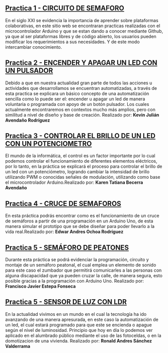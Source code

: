 ## [Practica 1 - CIRCUITO DE SEMAFORO](Practica1.html)
En el siglo XXI se evidencia la importancia de aprender sobre plataformas colaborativas, en este sitio web se encontraran practicas realizadas con el microcontrolador Arduino y que se estan dando a conocer mediante Github, ya que al ser plataformas libres y de código abierto, los usuarios pueden modificar los requerimientos a sus necesidades. Y de este modo intercambiar conocimiento.


## [Practica 2 - ENCENDER Y APAGAR UN LED CON UN PULSADOR](Practica2.html)
Debido a que en nuestra actualidad gran parte de todos las acciones u actividades que desarrollamos se encuentran automatizadas, a través de esta practica se explicara un básico concepto de una automatización sencilla como lo puede ser el: encender u apagar un led de manera voluntaria o programada con apoyo de un botón pulsador. Los cuales actualmente encontraremos en contextos mucho más amplios, pero con similitud a nivel de diseño y base de creación. Realizado por: **Kevin Julián Avendaño Rodríguez**

## [Practica 3 - CONTROLAR EL BRILLO DE UN LED CON UN POTENCIOMETRO](Practica3.html)
El mundo de la informática, el control es un factor importante por lo cual podemos controlar el funcionamiento de diferentes elementos eléctricos, por lo tanto, en la práctica se explicará el proceso para controlar el brillo de un led con un potenciómetro, logrando cambiar la intensidad de brillo utilizando PWM o conocidas señales de modulación, utilizando como base el microcontrolador Arduino.Realizado por: **Karen Tatiana Becerra Avendaño**

## [Practica 4 - CRUCE DE SEMAFOROS](Practica4.html)
En esta práctica podrás encontrar como es el funcionamiento de un cruce de semáforos a partir de una programación en un Arduino Uno, de esta manera simular el prototipo que se debe diseñar para poder llevarlo a la vida real.Realizado por: **Edwar Andres Ochoa Rodríguez**

## [Practica 5 - SEMÁFORO DE PEATONES](Practica5.html)
Durante esta práctica se podrá evidenciar la programación, circuito y montaje de un semáforo peatonal, el cual emplea un elemento de sonido para este caso el zumbador que permitirá comunicarles a las personas con alguna discapacidad que ya pueden cruzar la calle, de manera segura, esto posible gracias a la programación con Arduino Uno. Realizado por: **Francisco Javier Estepa Fonseca**

## [Practica 5 - SENSOR DE LUZ CON LDR](Practica6.html)
En la actualidad vivimos en un mundo en el cual la tecnología ha ido avanzando de una manera apresurada, en este caso la automatización de un led, el cual estará programado para que este se encienda o apague según el nivel de luminosidad. Principio que hoy en día lo podemos ver aplicado en el alumbrado público mediante el uso de las fotoceldas, o en la domotizacion de una vivienda. Realizado por: **Ronald Andres Sánchez Valderrama**
